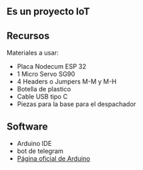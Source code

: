 ## Es un proyecto loT
## Recursos
Materiales a usar:
* Placa Nodecum ESP 32
* 1 Micro Servo SG90
* 4 Headers o Jumpers M-M y M-H
* Botella de plastico
* Cable USB tipo C
* Piezas para la base para el despachador
  
## Software
* Arduino IDE
* bot de telegram
* [Página oficial de Arduino](https://www.arduino.cc)
